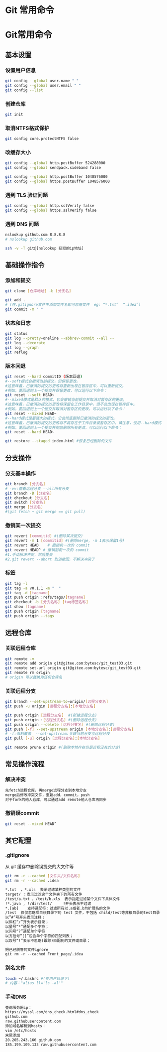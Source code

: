 # Git 常用命令


# Git常用命令

## 基本设置

### 设置用户信息

```bash
git config --global user.name " "
git config --global user.email " "
git config --list
```

### 创建仓库
```bash
git init
```

### 取消NTFS格式保护
```bash
git config core.protectNTFS false
```

### 改缓存大小

```bash
git config --global http.postBuffer 524288000
git config --global sendpack.sideband false

git config --global http.postBuffer 1048576000
git config --global https.postBuffer 1048576000
```

### 遇到 TLS 验证问题

```bash
git config --global http.sslVerify false
git config --global https.sslVerify false
```

### 遇到 DNS 问题

```bash
nslookup github.com 8.8.8.8
# nslookup github.com

ssh -v -T git@[nslookup 获取的ip地址]
```


## 基础操作指令

### 添加和提交

```bash
git clone [仓库地址] -b [分支名]
```

```bash
git add .
# (在.gitignore文件中添加文件名即可忽略文件  eg: “*.txt”  “.idea”)
git commit -m " "
```

### 状态和日志

```bash
git status
git log --pretty=oneline --abbrev-commit --all --
git log --decorate
git log --graph
git reflog
```

### 版本回退

```bash
git reset --hard commitID (版本回退)
#--soft模式会撤消当前提交，但保留更改。
#这意味着，已撤消的提交的更改将重新出现在暂存区中，可以重新提交。
#例如，要回退到上一个提交并保留更改，可以运行以下命令：
git reset --soft HEAD~
#--mixed模式是默认的模式，它会撤销当前提交并取消对暂存区的更改。
#这意味着，已撤消的提交的更改将保留在工作目录中，但不会出现在暂存区中。
#例如，要回退到上一个提交并取消对暂存区的更改，可以运行以下命令：
git reset --mixed HEAD~
#--hard模式是最强大的模式，它会彻底删除已撤消的提交的更改。
#这意味着，已撤消的提交的更改将不再存在于工作目录或暂存区中。请注意，使用--hard模式将永久删除更改，无法恢复。
#例如，要回退到上一个提交并彻底删除所有更改，可以运行以下命令：
git reset --hard HEAD~

git restore --staged index.html #恢复已经删除的文件
```


## 分支操作

### 分支基本操作
```bash
git branch [分支名]
# -vv:查看远程分支 --all所有分支
git branch -D [分支名]
git checkout [分支名]
git switch [分支名]
git merge [分支名]
#(git fetch + git merge == git pull)
```

### 撤销某一次提交
```bash
git revert [commitid] #(删除某次提交)
git revert -m 1 [commitid] #(删除merge, -m 1表示保留1号)
git revert HEAD    # 撤销前一次的 commit 
git revert HEAD^ # 撤销前前一次的 commit
#1.手动解决冲突，然后提交
#2.git revert --abort 取消撤回，不解决冲突了
```

### 标签

```bash
git tag -l
git tag -a v0.1.1 -m "  "
git tag -d [tagname]
git push origin :refs/tags/[tagname]
git checkout -b [分支名称] [tag标签名称]
git show [tagname]
git push origin [tagname]
git push origin --tags
```


## 远程仓库

### 关联远程仓库

```bash
git remote -v
git remote add origin git@gitee.com:bytesc/git_test03.git
git remote set-url origin git@gitee.com:bytesc/git_test03.git
git remote rm origin
# origin 可以替换为任何仓库名
```

### 关联远程分支

```bash
git branch --set-upstream-to=origin/[远程分支名]
git push -u origin [远程分支名]:[本地分支名]

git push origin [远程分支名]  #(新建远程分支)
git push origin :[远程分支名] #(删除远程分支)
git push origin --delete [远程分支名] #(删除远程分支)
git push [-f] --set-upstream origin [本地分支名]:[远程分支名]
# -f:强制覆盖  --set-upstream:关联当前分支与远程分枝  
git pull [-u] origin [远程分支名]:[本地分支名]

git remote prune origin #(删除本地存在但是远程没有的分支)
```


## 常见操作流程

### 解决冲突

```txt
先fetch远程仓库，再merge远程分支到本地分支
merge后修改冲突文件，重新add，commit，push
对于fork的他人仓库，可以通过add remote他人仓库再同步
```

### 撤销误commit

```bash
git reset --mixed HEAD^
```

## 其它配置

### .gitignore

从 git 缓存中删除误提交的大文件等
```bash
git rm -r --cached [文件夹/文件名称] 
git rm -r --cached .idea
```


```txt
*.txt  ，*.xls  表示过滤某种类型的文件
target/ ：表示过滤这个文件夹下的所有文件
/test/a.txt ，/test/b.xls  表示指定过滤某个文件下具体文件
!*.java , !/dir/test/     !开头表示不过滤
*.[ab]    支持通配符：过滤所有以.a或者.b为扩展名的文件
/test  仅仅忽略项目根目录下的 test 文件，不包括 child/test等非根目录的test目录
以”#”号开头表示注释；
以斜杠“/”开头表示目录；
以星号“*”通配多个字符；
以问号“?”通配单个字符
以方括号“[]”包含单个字符的匹配列表；
以叹号“!”表示不忽略(跟踪)匹配到的文件或目录；

把已经脱管的文件ignore
git rm -r --cached Front_page/.idea
```

### 别名文件

```bash
touch ~/.bashrc #(在用户目录下)
# 内容："alias ll='ls -al'"
```

### 手动DNS

```txt
查询服务器ip：
https://myssl.com/dns_check.html#dns_check
github.com
raw.githubusercontent.com
添加域名解析到hosts：
vim /etc/hosts
末尾添加
20.205.243.166 github.com
185.199.109.133 raw.githubusercontent.com
```

